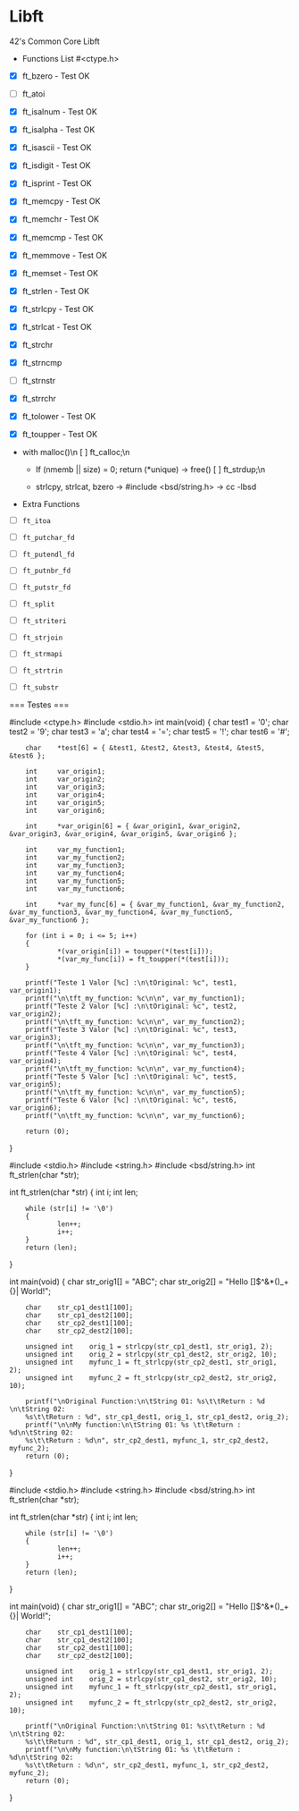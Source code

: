 # Libft
42's Common Core Libft

 - Functions List #<ctype.h>

- [x] ft_bzero - Test OK
- [ ] ft_atoi
- [x] ft_isalnum - Test OK
- [x] ft_isalpha - Test OK
- [x] ft_isascii - Test OK
- [x] ft_isdigit - Test OK
- [x] ft_isprint - Test OK
- [x] ft_memcpy - Test OK
- [x] ft_memchr - Test OK
- [x] ft_memcmp - Test OK
- [x] ft_memmove - Test OK
- [x] ft_memset - Test OK
- [x] ft_strlen - Test OK
- [x] ft_strlcpy - Test OK
- [x] ft_strlcat - Test OK
- [x] ft_strchr
- [x] ft_strncmp
- [ ] ft_strnstr
- [x] ft_strrchr
- [x] ft_tolower - Test OK
- [x] ft_toupper - Test OK


 - with malloc()\n
[ ] ft_calloc;\n
	- If (nmemb || size) = 0; return (\*unique) -> free()
[ ] ft_strdup;\n

	- strlcpy, strlcat, bzero -> #include <bsd/string.h> -> cc -lbsd

 - Extra Functions

- [ ] `ft_itoa`
- [ ] `ft_putchar_fd`
- [ ] `ft_putendl_fd`
- [ ] `ft_putnbr_fd`
- [ ] `ft_putstr_fd`
- [ ] `ft_split`
- [ ] `ft_striteri`
- [ ] `ft_strjoin`
- [ ] `ft_strmapi`
- [ ] `ft_strtrin`
- [ ] `ft_substr`


=== Testes ===

#include <ctype.h>
#include <stdio.h>
int     main(void)
{
        char    test1 = '0';
        char    test2 = '9';
        char    test3 = 'a';
        char    test4 = '=';
        char    test5 = '!';
        char    test6 = '#';

        char    *test[6] = { &test1, &test2, &test3, &test4, &test5, &test6 };

        int     var_origin1;
        int     var_origin2;
        int     var_origin3;
        int     var_origin4;
        int     var_origin5;
        int     var_origin6;

        int     *var_origin[6] = { &var_origin1, &var_origin2, &var_origin3, &var_origin4, &var_origin5, &var_origin6 };

        int     var_my_function1;
        int     var_my_function2;
        int     var_my_function3;
        int     var_my_function4;
        int     var_my_function5;
        int     var_my_function6;

        int     *var_my_func[6] = { &var_my_function1, &var_my_function2, &var_my_function3, &var_my_function4, &var_my_function5, &var_my_function6 };

        for (int i = 0; i <= 5; i++)
        {
                *(var_origin[i]) = toupper(*(test[i]));
                *(var_my_func[i]) = ft_toupper(*(test[i]));
        }

        printf("Teste 1 Valor [%c] :\n\tOriginal: %c", test1, var_origin1);
        printf("\n\tft_my_function: %c\n\n", var_my_function1);
        printf("Teste 2 Valor [%c] :\n\tOriginal: %c", test2, var_origin2);
        printf("\n\tft_my_function: %c\n\n", var_my_function2);
        printf("Teste 3 Valor [%c] :\n\tOriginal: %c", test3, var_origin3);
        printf("\n\tft_my_function: %c\n\n", var_my_function3);
        printf("Teste 4 Valor [%c] :\n\tOriginal: %c", test4, var_origin4);
        printf("\n\tft_my_function: %c\n\n", var_my_function4);
        printf("Teste 5 Valor [%c] :\n\tOriginal: %c", test5, var_origin5);
        printf("\n\tft_my_function: %c\n\n", var_my_function5);
        printf("Teste 6 Valor [%c] :\n\tOriginal: %c", test6, var_origin6);
        printf("\n\tft_my_function: %c\n\n", var_my_function6);

        return (0);
}

#include <stdio.h>
#include <string.h>
#include <bsd/string.h>
int     ft_strlen(char *str);

int     ft_strlen(char *str)
{
        int     i;
        int     len;

        while (str[i] != '\0')
        {
                len++;
                i++;
        }
        return (len);
}

int     main(void)
{
        char    str_orig1[] = "ABC";
        char    str_orig2[] = "Hello []$^&*()_+{}| World!";

        char    str_cp1_dest1[100];
        char    str_cp1_dest2[100];
        char    str_cp2_dest1[100];
        char    str_cp2_dest2[100];

        unsigned int    orig_1 = strlcpy(str_cp1_dest1, str_orig1, 2);
        unsigned int    orig_2 = strlcpy(str_cp1_dest2, str_orig2, 10);
        unsigned int    myfunc_1 = ft_strlcpy(str_cp2_dest1, str_orig1, 2);
        unsigned int    myfunc_2 = ft_strlcpy(str_cp2_dest2, str_orig2, 10);

        printf("\nOriginal Function:\n\tString 01: %s\t\tReturn : %d \n\tString 02: 
        %s\t\tReturn : %d", str_cp1_dest1, orig_1, str_cp1_dest2, orig_2);
        printf("\n\nMy function:\n\tString 01: %s \t\tReturn : %d\n\tString 02: 
        %s\t\tReturn : %d\n", str_cp2_dest1, myfunc_1, str_cp2_dest2, myfunc_2);
        return (0);
}

#include <stdio.h>
#include <string.h>
#include <bsd/string.h>
int     ft_strlen(char *str);

int     ft_strlen(char *str)
{
        int     i;
        int     len;

        while (str[i] != '\0')
        {
                len++;
                i++;
        }
        return (len);
}

int     main(void)
{
        char    str_orig1[] = "ABC";
        char    str_orig2[] = "Hello []$^&*()_+{}| World!";

        char    str_cp1_dest1[100];
        char    str_cp1_dest2[100];
        char    str_cp2_dest1[100];
        char    str_cp2_dest2[100];

        unsigned int    orig_1 = strlcpy(str_cp1_dest1, str_orig1, 2);
        unsigned int    orig_2 = strlcpy(str_cp1_dest2, str_orig2, 10);
        unsigned int    myfunc_1 = ft_strlcpy(str_cp2_dest1, str_orig1, 2);
        unsigned int    myfunc_2 = ft_strlcpy(str_cp2_dest2, str_orig2, 10);

        printf("\nOriginal Function:\n\tString 01: %s\t\tReturn : %d \n\tString 02: 
        %s\t\tReturn : %d", str_cp1_dest1, orig_1, str_cp1_dest2, orig_2);
        printf("\n\nMy function:\n\tString 01: %s \t\tReturn : %d\n\tString 02: 
        %s\t\tReturn : %d\n", str_cp2_dest1, myfunc_1, str_cp2_dest2, myfunc_2);
        return (0);
}
